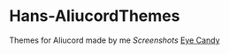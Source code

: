 # Hans-AliucordThemes
Themes for Aliucord made by me
*Screenshots*
[Eye Candy](https://media.discordapp.net/attachments/824357609778708580/872218252774867055/Screenshot_2021-08-04-01-08-11-094_com.aliucord-01.jpeg)
